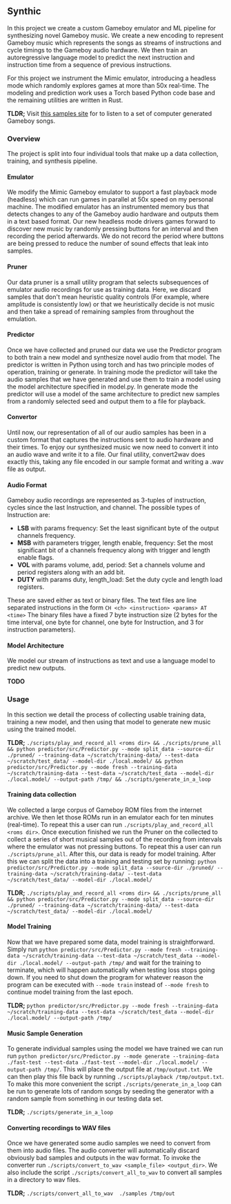 ## Synthic

In this project we create a custom Gameboy emulator and ML pipeline for
synthesizing novel Gameboy music. We create a new encoding to represent Gameboy
music which represents the songs as streams of instructions and cycle timings
to the Gameboy audio hardware. We then train an autoregressive language model
to predict the next instruction and instruction time from a sequence of
previous instructions.

For this project we instrument the Mimic emulator, introducing a headless mode
which randomly explores games at more than 50x real-time. The modeling and
prediction work uses a Torch based Python code base and the remaining utilities
are written in Rust.

**TLDR;** Visit [this samples site](https://dev.parsed.dev/wav_samples/) for to
listen to a set of computer generated Gameboy songs.

### Overview 

The project is split into four individual tools that make up a data collection,
training, and synthesis pipeline.

#### Emulator

We modify the Mimic Gameboy emulator to support a fast playback mode (headless)
which can run games in parallel at 50x speed on my personal machine.  The
modified emulator has an instrumented memory bus that detects changes to any of
the Gameboy audio hardware and outputs them in a text based format. Our new
headless mode drivers games forward to discover new music by randomly pressing
buttons for an interval and then recording the period afterwards. We do not
record the period where buttons are being pressed to reduce the number of sound
effects that leak into samples.

#### Pruner

Our data pruner is a small utility program that selects subsequences of
emulator audio recordings for use as training data. Here, we discard samples
that don't mean heuristic quality controls (For example, where amplitude is
consistently low) or that we heuristically decide is not music and then take a
spread of remaining samples from throughout the emulation.

#### Predictor

Once we have collected and pruned our data we use the Predictor program to both
train a new model and synthesize novel audio from that model.  The predictor is
written in Python using torch and has two principle modes of operation,
training or generate. In training mode the predictor will take the audio
samples that we have generated and use them to train a model using the model
architecture specified in model.py. In generate mode the predictor will use a
model of the same architecture to predict new samples from a randomly selected
seed and output them to a file for playback.

#### Convertor

Until now, our representation of all of our audio samples has been in a custom
format that captures the instructions sent to audio hardware and their times.
To enjoy our synthesized music we now need to convert it into an audio wave and
write it to a file. Our final utility, convert2wav does exactly this, taking
any file encoded in our sample format and writing a .wav file as output.

#### Audio Format

Gameboy audio recordings are represented as 3-tuples of instruction, cycles
since the last Instruction, and channel. The possible types of Instruction are:

- **LSB** with params frequency: Set the least significant byte of the output
  channels frequency.
- **MSB** with parameters trigger, length enable, frequency: Set the most
  significant bit of a channels frequency along with trigger and length enable
flags.
- **VOL** with params volume, add, period: Set a channels volume and period
  registers along with an add bit.
- **DUTY** with params duty, length_load: Set the duty cycle and length load
  registers.

These are saved either as text or binary files. The text files are line
separated instructions in the form `CH <ch> <instruction> <params> AT <time>`
The binary files have a fixed 7 byte instruction size (2 bytes for the time
interval, one byte for channel, one byte for Instruction, and 3 for instruction
parameters).


#### Model Architecture

We model our stream of instructions as text and use a language model to predict
new outputs. 

**TODO**

### Usage

In this section we detail the process of collecting usable training data,
training a new model, and then using that model to generate new music using the
trained model.

**TLDR;** `./scripts/play_and_record_all <roms dir> && ./scripts/prune_all &&
python predictor/src/Predictor.py --mode split_data --source-dir ./pruned/
--training-data ~/scratch/training-data/ --test-data ~/scratch/test_data/
--model-dir ./local.model/ && python predictor/src/Predictor.py --mode fresh
--training-data ~/scratch/training-data --test-data ~/scratch/test_data
--model-dir ./local.model/ --output-path /tmp/ && ./scripts/generate_in_a_loop` 

#### Training data collection

We collected a large corpus of Gameboy ROM files from the internet archive. We
then let those ROMs run in an emulator each for ten minutes (real-time). To
repeat this a user can run `./scripts/play_and_record_all <roms dir>`. Once
execution finished we run the Pruner on the collected to collect a series of
short musical samples out of the recording from intervals where the emulator
was not pressing buttons. To repeat this a user can run `./scripts/prune_all`.
After this, our data is ready for model training. After this we can split the
data into a training and testing set by running: `python
predictor/src/Predictor.py --mode split_data --source-dir ./pruned/
--training-data ~/scratch/training-data/ --test-data ~/scratch/test_data/
--model-dir ./local.model/`

**TLDR;** `./scripts/play_and_record_all <roms dir> && ./scripts/prune_all &&
python predictor/src/Predictor.py --mode split_data --source-dir ./pruned/
--training-data ~/scratch/training-data/ --test-data ~/scratch/test_data/
--model-dir ./local.model/`

#### Model Training

Now that we have prepared some data, model training is straightforward. Simply
run `python predictor/src/Predictor.py --mode fresh --training-data
~/scratch/training-data --test-data ~/scratch/test_data --model-dir
./local.model/ --output-path /tmp/` and wait for the training to terminate,
which will happen automatically when testing loss stops going down. If you need
to shut down the program for whatever reason the program can be executed with
`--mode train` instead of `--mode fresh` to continue model training from the
last epoch.

**TLDR;** `python predictor/src/Predictor.py --mode fresh --training-data
~/scratch/training-data --test-data ~/scratch/test_data --model-dir
./local.model/ --output-path /tmp/`

#### Music Sample Generation

To generate individual samples using the model we have trained we can run run
`python predictor/src/Predictor.py --mode generate --training-data ./fast-test
--test-data ./fast-test --model-dir ./local.model/ --output-path /tmp/`. This
will place the output file at `/tmp/output.txt`. We can then play this file
back by running `./scripts/playback /tmp/output.txt`. To make this more
convenient the script `./scripts/generate_in_a_loop` can be run to generate
lots of random songs by seeding the generator with a random sample from
something in our testing data set.

**TLDR;** `./scripts/generate_in_a_loop`

#### Converting recordings to WAV files

Once we have generated some audio samples we need to convert from them into
audio files. The audio converter will automatically discard obviously bad
samples and outputs in the wav format. To invoke the converter run
`./scripts/convert_to_wav <sample_file> <output_dir>`. We also include the
script `./scripts/convert_all_to_wav` to convert all samples in a directory to
wav files.

**TLDR;** `./scripts/convert_all_to_wav  ./samples /tmp/out`
